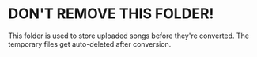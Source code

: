 # DON'T REMOVE THIS FOLDER!
This folder is used to store uploaded songs before they're converted. The temporary files get auto-deleted after conversion.